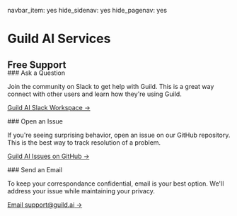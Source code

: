 navbar_item: yes
hide_sidenav: yes
hide_pagenav: yes

<div id="get-started-fab"></div>

# Guild AI Services

## Free Support

<div class="row" style="margin-top:-20px"></div>

<div class="col col-lg-4" markdown="1">
### <i class="fab fa-slack"></i> Ask a Question

Join the community on Slack to get help with Guild. This is a great
way connect with other users and learn how they're using Guild.

[Guild AI Slack Workspace ->](ref:slack)
</div>

<div class="col col-lg-4" markdown="1">
### <i class="fab fa-github"></i> Open an Issue

If you're seeing surprising behavior, open an issue on our GitHub
repository. This is the best way to track resolution of a problem.

[Guild AI Issues on GitHub ->](ref:open-an-issue)
</div>

<div class="col col-lg-4" markdown="1">
### <i class="far fa-paper-plane"></i> Send an Email

To keep your correspondance confidential, email is your best
option. We'll address your issue while maintaining your privacy.

[Email support@guild.ai ->](mailto:support@guild.ai)
</div>
